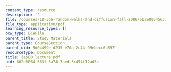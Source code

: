 ```yaml
---
content_type: resource
description: ''
file: /courses/18-366-random-walks-and-diffusion-fall-2006/602e006456316a747aed3c454f12ad5e_iap00_lecture.pdf
file_type: application/pdf
learning_resource_types: []
ocw_type: OCWFile
parent_title: Study Materials
parent_type: CourseSection
parent_uid: 9d04499e-d235-e70a-2c44-99ebecc6b597
resourcetype: Document
title: iap00_lecture.pdf
uid: 602e0064-5631-6a74-7aed-3c454f12ad5e
---
```

